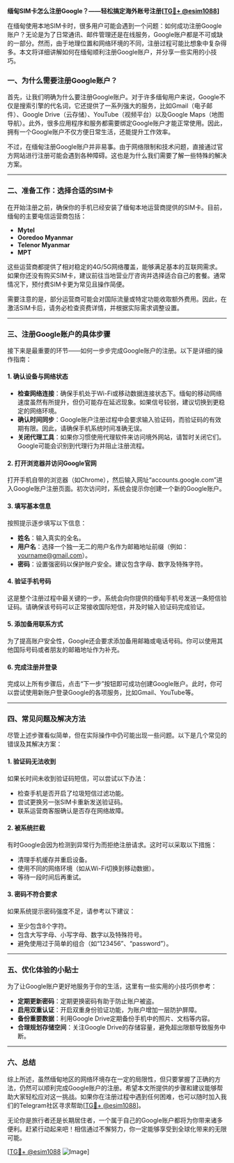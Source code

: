**缅甸SIM卡怎么注册Google？——轻松搞定海外账号注册[[TG💪+ @esim1088](https://t.me/s/esim1088)]**

在缅甸使用本地SIM卡时，很多用户可能会遇到一个问题：如何成功注册Google账户？无论是为了日常通讯、邮件管理还是在线服务，Google账户都是不可或缺的一部分。然而，由于地理位置和网络环境的不同，注册过程可能比想象中复杂得多。本文将详细讲解如何在缅甸顺利注册Google账户，并分享一些实用的小技巧。

### **一、为什么需要注册Google账户？**

首先，让我们明确为什么要注册Google账户。对于许多缅甸用户来说，Google不仅是搜索引擎的代名词，它还提供了一系列强大的服务，比如Gmail（电子邮件）、Google Drive（云存储）、YouTube（视频平台）以及Google Maps（地图导航）。此外，很多应用程序和服务都需要绑定Google账户才能正常使用。因此，拥有一个Google账户不仅方便日常生活，还能提升工作效率。

不过，在缅甸注册Google账户并非易事。由于网络限制和技术问题，直接通过官方网站进行注册可能会遇到各种障碍。这也是为什么我们需要了解一些特殊的解决方案。

---

### **二、准备工作：选择合适的SIM卡**

在开始注册之前，确保你的手机已经安装了缅甸本地运营商提供的SIM卡。目前，缅甸的主要电信运营商包括：

- **Mytel**
- **Ooredoo Myanmar**
- **Telenor Myanmar**
- **MPT**

这些运营商都提供了相对稳定的4G/5G网络覆盖，能够满足基本的互联网需求。如果你还没有购买SIM卡，建议前往当地营业厅咨询并选择适合自己的套餐。通常情况下，预付费SIM卡更为常见且操作简便。

需要注意的是，部分运营商可能会对国际流量或特定功能收取额外费用。因此，在激活SIM卡后，请务必检查资费详情，并根据实际需求调整设置。

---

### **三、注册Google账户的具体步骤**

接下来是最重要的环节——如何一步步完成Google账户的注册。以下是详细的操作指南：

#### **1. 确认设备与网络状态**

- **检查网络连接**：确保手机处于Wi-Fi或移动数据连接状态下。缅甸的移动网络速度虽然有所提升，但仍可能存在延迟现象。如果信号较弱，建议切换到更稳定的网络环境。
- **确认时间同步**：Google账户注册过程中会要求输入验证码，而验证码的有效期有限。因此，请确保手机系统时间准确无误。
- **关闭代理工具**：如果你习惯使用代理软件来访问境外网站，请暂时关闭它们。Google可能会识别到代理行为并阻止注册流程。

#### **2. 打开浏览器并访问Google官网**

打开手机自带的浏览器（如Chrome），然后输入网址“accounts.google.com”进入Google账户注册页面。初次访问时，系统会提示你创建一个新的Google账户。

#### **3. 填写基本信息**

按照提示逐步填写以下信息：
- **姓名**：输入真实的全名。
- **用户名**：选择一个独一无二的用户名作为邮箱地址前缀（例如：yourname@gmail.com）。
- **密码**：设置强密码以保护账户安全。建议包含字母、数字及特殊字符。

#### **4. 验证手机号码**

这是整个注册过程中最关键的一步。系统会向你提供的缅甸手机号发送一条短信验证码。请确保该号码可以正常接收国际短信，并及时输入验证码完成验证。

#### **5. 添加备用联系方式**

为了提高账户安全性，Google还会要求添加备用邮箱或电话号码。你可以使用其他国际号码或者朋友的邮箱地址作为补充。

#### **6. 完成注册并登录**

完成以上所有步骤后，点击“下一步”按钮即可成功创建Google账户。此时，你可以尝试使用新账户登录Google的各项服务，比如Gmail、YouTube等。

---

### **四、常见问题及解决方法**

尽管上述步骤看似简单，但在实际操作中仍可能出现一些问题。以下是几个常见的错误及其解决方案：

#### **1. 验证码无法收到**

如果长时间未收到验证码短信，可以尝试以下办法：
- 检查手机是否开启了垃圾短信过滤功能。
- 尝试更换另一张SIM卡重新发送验证码。
- 联系运营商客服确认是否存在网络故障。

#### **2. 被系统拦截**

有时Google会因为检测到异常行为而拒绝注册请求。这时可以采取以下措施：
- 清理手机缓存并重启设备。
- 使用不同的网络环境（如从Wi-Fi切换到移动数据）。
- 等待一段时间后再重试。

#### **3. 密码不符合要求**

如果系统提示密码强度不足，请参考以下建议：
- 至少包含8个字符。
- 包含大写字母、小写字母、数字以及特殊符号。
- 避免使用过于简单的组合（如“123456”、“password”）。

---

### **五、优化体验的小贴士**

为了让Google账户更好地服务于你的生活，这里有一些实用的小技巧供参考：

- **定期更新密码**：定期更换密码有助于防止账户被盗。
- **启用双重认证**：开启双重身份验证功能，为账户增加一层防护屏障。
- **备份重要数据**：利用Google Drive定期备份手机中的照片、文档等内容。
- **合理规划存储空间**：关注Google Drive的存储容量，避免超出限额导致服务中断。

---

### **六、总结**

综上所述，虽然缅甸地区的网络环境存在一定的局限性，但只要掌握了正确的方法，仍然可以顺利完成Google账户的注册。希望本文所提供的步骤和建议能够帮助大家轻松应对这一挑战。如果你在注册过程中遇到任何困难，也可以随时加入我们的Telegram社区寻求帮助[[TG💪+ @esim1088](https://t.me/s/esim1088)]。

无论你是旅行者还是长期居住者，一个属于自己的Google账户都将为你带来诸多便利。赶紧行动起来吧！相信通过不懈努力，你一定能够享受到全球化带来的无限可能。

[[TG💪+ @esim1088](https://t.me/s/esim1088) ![Image](https://i.postimg.cc/4NQfJmqS/Snipaste-2025-05-13-00-14-12.png)]